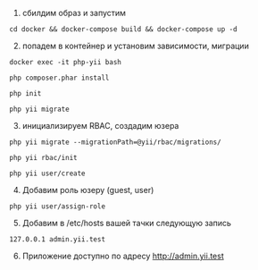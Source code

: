 1) сбилдим образ и запустим

```
cd docker && docker-compose build && docker-compose up -d
```

2) попадем в контейнер и установим зависимости, миграции

```
docker exec -it php-yii bash 
```

```
php composer.phar install
```

```
php init
```

```
php yii migrate
```

3) инициализируем RBAC, создадим юзера

```
php yii migrate --migrationPath=@yii/rbac/migrations/
```

```
php yii rbac/init
```

```
php yii user/create
```

4) Добавим роль юзеру (guest, user)

```
php yii user/assign-role
```

5) Добавим в /etc/hosts вашей тачки следующую запись

```
127.0.0.1 admin.yii.test
```

6) Приложение доступно по адресу http://admin.yii.test